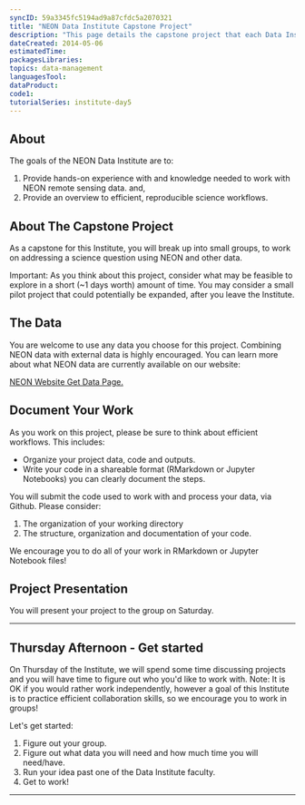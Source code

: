 ```yaml
---
syncID: 59a3345fc5194ad9a87cfdc5a2070321 
title: "NEON Data Institute Capstone Project"
description: "This page details the capstone project that each Data Institute participant will develop and implement during the Institute."
dateCreated: 2014-05-06
estimatedTime:
packagesLibraries:
topics: data-management
languagesTool:
dataProduct:
code1:
tutorialSeries: institute-day5
---
```


## About

The goals of the NEON Data Institute are to:

1. Provide hands-on experience with and knowledge needed to work with NEON remote
sensing data. and,
2. Provide an overview to efficient, reproducible science workflows.

## About The Capstone Project

As a capstone for this Institute, you will break up into small groups, to work 
on addressing a science question using NEON and other data.

Important: As you think about this project, consider what may be feasible to 
explore in a short (~1 days worth) amount of time. You may consider a small 
pilot project that could potentially be expanded, after you leave the Institute.  


## The Data
You are welcome to use any data you choose for this project. Combining NEON data
with external data is highly encouraged. You can learn more about what NEON 
data are currently available on our website:

<a class="btn btn-inverse" href="http://www.neonscience.org/data-resources/get-data" target="_blank">NEON Website Get Data Page.</a>

## Document Your Work

 As you work on this project, please be sure to think about efficient workflows.
 This includes:

 * Organize your project data, code and outputs.
 * Write your code in a shareable format (RMarkdown or Jupyter Notebooks) you can 
clearly document the steps.

You will submit the code used to work with and process your data, via Github.
Please consider:

1. The organization of your working directory
2. The structure, organization and documentation of your code.

We encourage you to do all of your work in RMarkdown or Jupyter Notebook files!

## Project Presentation

 You will present your project to the group on Saturday.

***

## Thursday Afternoon - Get started

On Thursday of the Institute, we will spend some time discussing projects and you
will have time to figure out who you'd like to work with. Note: It is OK if you
would rather work independently, however a goal of this Institute is to practice
efficient collaboration skills, so we encourage you to work in groups!

Let's get started:

1. Figure out your group.
2. Figure out what data you will need and how much time you will need/have.
3. Run your idea past one of the Data Institute faculty. 
4. Get to work!

***